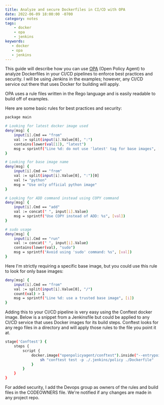 ```yaml
---
title: Analyze and secure Dockerfiles in CI/CD with OPA
date: 2022-06-09 18:00:00 -0700
category: notes
tags:
    - docker
    - opa
    - jenkins
keywords:
   - docker
   - opa
   - jenkins
---
```

This guide will describe how you can use [OPA][opa] (Open Policy Agent) to analyze Dockerfiles in your CI/CD pipelines to enforce best practices and security. I will be using Jenkins in the examples; however, any CI/CD service out there that uses Docker for building will apply.

OPA uses a rule files written in the Rego language and is easily readable to build off of examples.

Here are some basic rules for best practices and security:

```bash
package main

# Looking for latest docker image used
deny[msg] {
    input[i].Cmd == "from"
    val := split(input[i].Value[0], ":")
    contains(lower(val[1]), "latest")
    msg = sprintf("Line %d: do not use 'latest' tag for base images", [i])
}

# Looking for base image name
deny[msg] {
    input[i].Cmd == "from"
    val := split(input[i].Value[0], ":")[0]
    val != "python"
    msg = "Use only official python image"
}

# Looking for ADD command instead using COPY command
deny[msg] {
    input[i].Cmd == "add"
    val := concat(" ", input[i].Value)
    msg = sprintf("Use COPY instead of ADD: %s", [val])
}

# sudo usage
deny[msg] {
    input[i].Cmd == "run"
    val := concat(" ", input[i].Value)
    contains(lower(val), "sudo")
    msg = sprintf("Avoid using 'sudo' command: %s", [val])
}
```

Here I'm strictly requiring a specific base image, but you could use this rule to look for only base images:

```bash
deny[msg] {
    input[i].Cmd == "from"
    val := split(input[i].Value[0], "/")
    count(val) > 1
    msg = sprintf("Line %d: use a trusted base image", [i])
}
```

Adding this to your CI/CD pipeline is very easy using the Conftest docker image. Below is a snippet from a Jenkinsfile but could be applied to any CI/CD service that uses Docker images for its build steps. Conftest looks for any rego files in a directory and will apply those rules to the file you point it at. 

```bash
stage('Conftest') {
    steps {
        script {
            docker.image("openpolicyagent/conftest").inside("--entrypoint=") {
                sh "conftest test -p ./.jenkins/policy ./Dockerfile"
            }
        }
    }
}
```

For added security, I add the Devops group as owners of the rules and build files in the CODEOWNERS file. We're notified if any changes are made in any project repo.

[opa]: https://www.openpolicyagent.org
